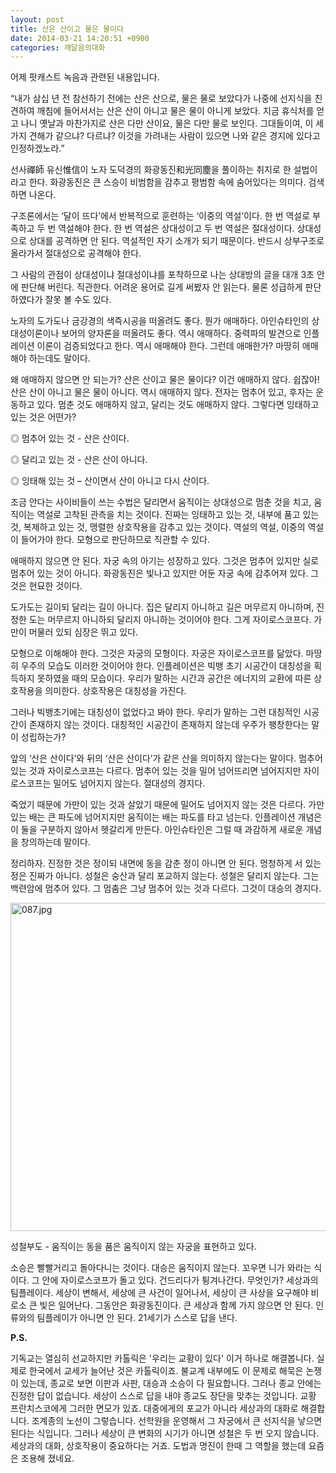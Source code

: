 ```yaml
---
layout: post
title: 산은 산이고 물은 물이다
date: 2014-03-21 14:20:51 +0900
categories: 깨달음의대화
---
```

어제 팟캐스트 녹음과 관련된 내용입니다.

  


“내가 삼십 년 전 참선하기 전에는 산은 산으로, 물은 물로 보았다가 나중에 선지식을 친견하여 깨침에 들어서서는 산은 산이 아니고 물은 물이 아니게 보았다. 지금 휴식처를 얻고 나니 옛날과 마찬가지로 산은 다만 산이요, 물은 다만 물로 보인다. 그대들이여, 이 세 가지 견해가 같으냐? 다르냐? 이것을 가려내는 사람이 있으면 나와 같은 경지에 있다고 인정하겠노라.” 

  


선사禪師 유신惟信이 노자 도덕경의 화광동진和光同塵을 풀이하는 취지로 한 설법이라고 한다. 화광동진은 큰 스승이 비범함을 감추고 평범함 속에 숨어있다는 의미다. 검색하면 나온다. 

  


구조론에서는 ‘달이 뜨다’에서 반복적으로 훈련하는 ‘이중의 역설’이다. 한 번 역설로 부족하고 두 번 역설해야 한다. 한 번 역설은 상대성이고 두 번 역설은 절대성이다. 상대성으로 상대를 공격하면 안 된다. 역설적인 자기 소개가 되기 때문이다. 반드시 상부구조로 올라가서 절대성으로 공격해야 한다. 

  


그 사람의 관점이 상대성이냐 절대성이냐를 포착하므로 나는 상대방의 글을 대개 3초 안에 판단해 버린다. 직관한다. 어려운 용어로 길게 써봤자 안 읽는다. 물론 성급하게 판단하였다가 잘못 볼 수도 있다. 

  


노자의 도가도나 금강경의 색즉시공을 떠올려도 좋다. 뭔가 애매하다. 아인슈타인의 상대성이론이나 보어의 양자론을 떠올려도 좋다. 역시 애매하다. 중력파의 발견으로 인플레이션 이론이 검증되었다고 한다. 역시 애매해야 한다. 그런데 애매한가? 마땅히 애매해야 하는데도 말이다. 

  


왜 애매하지 않으면 안 되는가? 산은 산이고 물은 물이다? 이건 애매하지 않다. 쉽잖아! 산은 산이 아니고 물은 물이 아니다. 역시 애매하지 않다. 전자는 멈추어 있고, 후자는 운동하고 있다. 멈춘 것도 애매하지 않고, 달리는 것도 애매하지 않다. 그렇다면 잉태하고 있는 것은 어떤가? 

  


◎ 멈추어 있는 것 - 산은 산이다.  
      
◎ 달리고 있는 것 - 산은 산이 아니다.   
      
◎ 잉태해 있는 것 – 산이면서 산이 아니고 다시 산이다. 

  


조금 안다는 사이비들이 쓰는 수법은 달리면서 움직이는 상대성으로 멈춘 것을 치고, 움직이는 역설로 고착된 관측을 치는 것이다. 진짜는 잉태하고 있는 것, 내부에 품고 있는 것, 복제하고 있는 것, 맹렬한 상호작용을 감추고 있는 것이다. 역설의 역설, 이중의 역설이 들어가야 한다. 모형으로 판단하므로 직관할 수 있다. 

  


애매하지 않으면 안 된다. 자궁 속의 아기는 성장하고 있다. 그것은 멈추어 있지만 실로 멈추어 있는 것이 아니다. 화광동진은 빛나고 있지만 어둔 자궁 속에 감추어져 있다. 그것은 현묘한 것이다. 

  


도가도는 길이되 달리는 길이 아니다. 집은 달리지 아니하고 길은 머무르지 아니하며, 진정한 도는 머무르지 아니하되 달리지 아니하는 것이어야 한다. 그게 자이로스코프다. 가만이 머물러 있되 심장은 뛰고 있다. 

  


모형으로 이해해야 한다. 그것은 자궁의 모형이다. 자궁은 자이로스코프를 닮았다. 마땅히 우주의 모습도 이러한 것이어야 한다. 인플레이션은 빅뱅 초기 시공간이 대칭성을 획득하지 못하였을 때의 모습이다. 우리가 말하는 시간과 공간은 에너지의 교환에 따른 상호작용을 의미한다. 상호작용은 대칭성을 가진다. 

  


그러나 빅뱅초기에는 대칭성이 없었다고 봐야 한다. 우리가 말하는 그런 대칭적인 시공간이 존재하지 않는 것이다. 대칭적인 시공간이 존재하지 않는데 우주가 팽창한다는 말이 성립하는가? 

  


앞의 ‘산은 산이다’와 뒤의 ‘산은 산이다’가 같은 산을 의미하지 않는다는 말이다. 멈추어 있는 것과 자이로스코프는 다르다. 멈추어 있는 것을 밀어 넘어뜨리면 넘어지지만 자이로스코프는 밀어도 넘어지지 않는다. 절대성의 경지다. 

  


죽었기 때문에 가만이 있는 것과 살았기 때문에 밀어도 넘어지지 않는 것은 다르다. 가만있는 배는 큰 파도에 넘어지지만 움직이는 배는 파도를 타고 넘는다. 인플레이션 개념은 이 둘을 구분하지 않아서 헷갈리게 만든다. 아인슈타인은 그럴 때 과감하게 새로운 개념을 창의하는데 말이다. 

  


정리하자. 진정한 것은 정이되 내면에 동을 감춘 정이 아니면 안 된다. 멍청하게 서 있는 정은 진짜가 아니다. 성철은 숭산과 달리 포교하지 않는다. 성철은 달리지 않는다. 그는 백련암에 멈추어 있다. 그 멈춤은 그냥 멈추어 있는 것과 다르다. 그것이 대승의 경지다. 

  



<img src="assets/attach/images/198/856/451/087.jpg" alt="087.jpg" width="700" height="525" /> 

  


성철부도 - 움직이는 동을 품은 움직이지 않는 자궁을 표현하고 있다.

  


소승은 빨빨거리고 돌아다니는 것이다. 대승은 움직이지 않는다. 꼬우면 니가 와라는 식이다. 그 안에 자이로스코프가 돌고 있다. 건드리다가 튕겨나간다. 무엇인가? 세상과의 팀플레이다. 세상이 변해서, 세상에 큰 사건이 일어나서, 세상이 큰 사상을 요구해야 비로소 큰 빛은 일어난다. 그동안은 화광동진이다. 큰 세상과 함께 가지 않으면 안 된다. 인류와의 팀플레이가 아니면 안 된다. 21세기가 스스로 답을 낸다.

  


**P.S.**

기독교는 열심히 선교하지만 카톨릭은 '우리는 교황이 있다' 이거 하나로 해결봅니다. 실제로 한국에서 교세가 늘어난 것은 카톨릭이죠. 불교계 내부에도 이 문제로 해묵은 논쟁이 있는데, 종교로 보면 이판과 사판, 대승과 소승이 다 필요합니다. 그러나 종교 안에는 진정한 답이 없습니다. 세상이 스스로 답을 내야 종교도 장단을 맞추는 것입니다. 교황 프란치스코에게 그러한 면모가 있죠. 대중에게의 포교가 아니라 세상과의 대화로 해결합니다. 조계종의 노선이 그렇습니다. 선학원을 운영해서 그 자궁에서 큰 선지식을 낳으면 된다는 식입니다. 그러나 세상이 큰 변화의 시기가 아니면 성철은 두 번 오지 않습니다. 세상과의 대화, 상호작용이 중요하다는 거죠. 도법과 명진이 한때 그 역할을 했는데 요즘은 조용해 졌네요.
